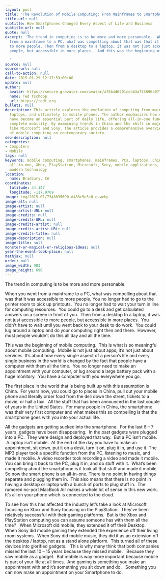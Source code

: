 ```yaml
---
layout: post
title: 'The Revolution of Mobile Computing: From Mainframes to Smartphones'
title-url: null
subtitle: How Smartphones Changed Every Aspect of Life and Business
subtitle-url: null
quote: null
excerpt: 'The trend in computing is to be more and more personable.  When you went
  from a mainframe to a PC, what was compelling about that was that it was accessible
  to more people. Then from a desktop to a laptop, it was not just accessible to more
  people, but accessible in more places.  And this was the beginning of mobile computing.

  '
source: null
source-url: null
call-to-action: null
date: 2015-01-29 12:17:59+00:00
update: null
author:
  avatar: https://secure.gravatar.com/avatar/a76b4d6291cecb3a738896a971bfb903?s=512&d=mp&r=g
  name: Ted Tschopp
  url: https://tedt.org
bullets: null
description: This article explores the evolution of computing from mainframes to PCs,
  laptops, and ultimately to mobile phones. The author emphasizes how smartphones
  have become an essential part of daily life, offering all-in-one functionality and
  complete mobility. By examining trends in China and the shift in major companies
  like Microsoft and Sony, the article provides a comprehensive overview of the impact
  of mobile computing on contemporary society.
seo-description: null
categories:
- Computers
- Mobile
tags: null
keywords: mobile computing, smartphones, mainframes, PCs, laptops, China, gadgets,
  all-in-one, Xbox, PlayStation, Microsoft, Sony, mobile applications, cloud computing,
  modern technology
location:
  name: Bradbury, CA
coordinates:
  latitude: 34.147
  longitude: -117.9709
image: img/2015-01/7348035690_d483c5e3e0_o.webp
image-alt: null
image-artist: null
image-artist-URL: null
image-credits: null
image-credits-URL: null
image-credits-artist: null
image-credits-artist-URL: null
image-credits-title: null
image-description: null
image-title: null
monster-or-magical-or-religious-ideas: null
year-the-event-took-place: null
mathjax: null
order: null
image_width: 983
image_height: 696
---
```

The trend in computing is to be more and more personable.

When you went from a mainframe to a PC, what was compelling about that was that it was accessible to more people. You no longer had to go to the printer room to pick up printouts.  You no longer had to wait your turn in line for computing resources.  You could go to a desk and get calculated answers on a screen in front of you.  Then from a desktop to a laptop, it was not just accessible to more people, but accessible in more places.  You didn’t have to wait until you went back to your desk to do work.  You could lug around a laptop and do your computing right then and there.  However, most people wouldn’t do this all day and all the time.

This was the beginning of mobile computing.  This is what is so meaningful about mobile computing.  Mobile is not just about apps; it’s not just about services. It’s about how every single aspect of a person’s life and every single business in the world is changed by the fact that people have a computer with them all the time.  You no longer need to make an appointment with your computer, or lug around a large battery pack with a huge monitory.  You have a computer with you everywhere you go.

The first place in the world that is being built up with this assumption is China.  For years now, you could go to places in China, pull out your mobile phone and literally order food from the deli down the street, tickets to a movie, or hail a taxi.  All the stuff that has been announced in the last couple of years in the United States.  For many people in China, the smartphone was their very first computer and what makes this so compelling is that the smartphone goes with you into your actual life.

All the gadgets are getting sucked into the smartphone.  For the last 6 – 7 years, gadgets have been disappearing.  In the past gadgets were plugged into a PC.  They were design and deployed that way.  But a PC isn’t mobile.  A laptop isn’t mobile.  At the end of the day you have to make an appointment, sit down, put it on a desk, turn it on, plug it in, and use it. The MP3 player took a specific function from the PC, listening to music, and made it mobile. A video recorder took recording a video and made it mobile. You can bring it back to the PC, plug it in, and do stuff with it.  What’s been compelling about the smartphone is it took all that stuff and made it mobile. So now the smart phone is an all-in-one. There is no point in having things separate and plugging them in.  This also means that there is no point in having a desktop or laptop with a bunch of ports to plug stuff in.  The rumored no-port MacBook Air makes a whole lot of sense in this new work.  It’s all on your phone which is connected to the cloud.

To see how this has affected the industry let’s take a look at Microsoft focusing on Xbox and Sony focusing on the PlayStation.  They’ve been relatively successful with their gaming platforms.  But is the Xbox and PlayStation computing you can assume someone has with them all the time?   When Microsoft did mobile, they extended it off their Desktop.  When Sony did mobile gaming they extended the experience off their living room systems.  When Sony did mobile music, they did it as an extension off the desktop / laptop, not as a stand alone platform.  This turned all of these devices into glorified gadgets.   This is why many think that both companies missed the last 10 &#8211; 15 years because they missed mobile.   Because they saw mobile as a gadget.  But mobile is way more important because mobile is part of your life at all times.  And gaming is something you make an appointment with and it’s something you sit down and do.   Something you can now make an appointment on your Smartphone to do.